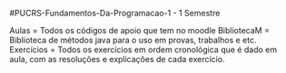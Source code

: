 #PUCRS-Fundamentos-Da-Programacao-1 - 1 Semestre

Aulas = Todos os códigos de apoio que tem no moodle 
BibliotecaM = Biblioteca de métodos java para o uso em provas, trabalhos e etc. 
Exercícios = Todos os exercícios em ordem cronológica que é dado em aula, com as resoluções e explicações de cada exercício. 